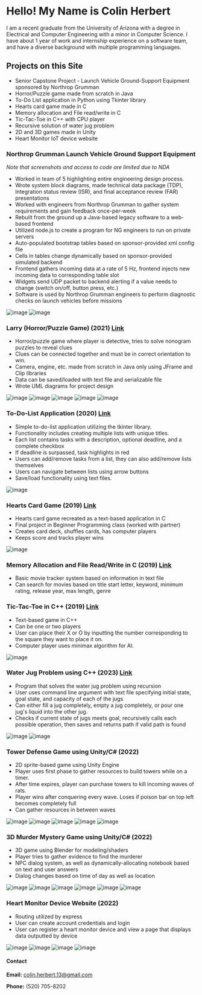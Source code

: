 # Hello! My Name is Colin Herbert

I am a recent graduate from the University of Arizona with a degree in Electrical and Computer Engineering with a minor in Computer Science. I have about 1 year of work and internship experience on a software team, and have a diverse background with multiple programming languages.

## Projects on this Site
- Senior Capstone Project - Launch Vehicle Ground-Support Equipment sponsored by Northrop Grumman
- Horror/Puzzle game made from scratch in Java
- To-Do List application in Python using Tkinter library
- Hearts card game made in C
- Memory allocation and File read/write in C
- Tic-Tac-Toe in C++ with CPU player
- Recursive solution of water jug problem
- 2D and 3D games made in Unity
- Heart Monitor IoT device website

### Northrop Grumman Launch Vehicle Ground Support Equipment
*Note that screenshots and access to code are limited due to NDA*
- Worked in team of 5 highlighting entire engineering design process.
- Wrote system block diagrams, made technical data package (TDP), Integration status review (ISR), and final acceptance review (FAR) presentations
- Worked with engineers from Northrop Grumman to gather system requirements and gain feedback once-per-week
- Rebuilt from the ground up a Java-based legacy software to a web-based frontend
- Utilized node.js to create a program for NG engineers to run on private servers
- Auto-populated bootstrap tables based on sponsor-provided xml config file
- Cells in tables change dynamically based on sponsor-provided simulated backend
- Frontend gathers incoming data at a rate of 5 Hz, frontend injects new incoming data to corresponding table slot
- Widgets send UDP packet to backend alerting if a value needs to change (switch on/off, button press, etc.)
- Software is used by Northrop Grumman engineers to perform diagnostic checks on launch vehicles before missions

![image](https://github.com/colinherbs13/colinherbs13.github.io/assets/89946762/000d10a7-756b-4ff2-8e1b-f3d2472b6213)
![image](https://github.com/colinherbs13/colinherbs13.github.io/assets/89946762/5414966d-43d8-41b9-9137-2422e0e53b82)


### Larry (Horror/Puzzle Game) (2021) [Link](https://github.com/colinherbs13/Larry-Video-Game.git)
- Horror/puzzle game where player is detective, tries to solve nonogram puzzles to reveal clues
- Clues can be connected together and must be in correct orientation to win.
- Camera, engine, etc. made from scratch in Java only using JFrame and Clip libraries
- Data can be saved/loaded with text file and serializable file
- Wrote UML diagrams for project design

![image](https://user-images.githubusercontent.com/89946762/145727921-56191f86-9786-4f2d-8f34-e95d115a17ee.png)
![image](https://user-images.githubusercontent.com/89946762/145727948-8c335524-c238-4b6c-8cb0-91c3a3bdc62f.png)
![image](https://user-images.githubusercontent.com/89946762/145727990-a1a2cd70-7f21-4321-a99e-8878437e4815.png)
![image](https://user-images.githubusercontent.com/89946762/145727961-effe2851-fc04-4760-b324-36332e281f7d.png)
![image](https://user-images.githubusercontent.com/89946762/145728016-56fb0f05-17b6-4869-ba53-c719afabc9a4.png)

### To-Do-List Application (2020) [Link](https://github.com/colinherbs13/To-Do-List-App.git)
- Simple to-do-list application utilizing the tkinter library.
- Functionality includes creating multiple lists with unique titles.
- Each list contains tasks with a description, optional deadline, and a complete checkbox
- If deadline is surpassed, task highlights in red
- Users can add/remove tasks from a list, they can also add/remove lists themselves
- Users can navigate between lists using arrow buttons
- Save/load functionality using text files. 

![image](https://user-images.githubusercontent.com/89946762/145727674-71c93e06-a195-4a12-baff-c70dfc2294e4.png)

### Hearts Card Game (2019) [Link](https://github.com/colinherbs13/Hearts-Card-Game.git)
- Hearts card game recreated as a text-based application in C
- Final project in Beginner Programming class (worked with partner)
- Creates card deck, shuffles cards, has computer players 
- Keeps score and tracks player wins

![image](https://user-images.githubusercontent.com/89946762/145727863-b95b469b-3338-411c-aa6c-b8b1106912e8.png)

### Memory Allocation and File Read/Write in C (2019) [Link](https://github.com/colinherbs13/Movie-Database.git)
- Basic movie tracker system based on information in text file
- Can search for movies based on title start letter, keyword, minimum rating, release year, max length, genre

### Tic-Tac-Toe in C++ (2019) [Link](https://github.com/colinherbs13/Text-Based-Game-Collection.git)
- Text-based game in C++
- Can be one or two players
- User can place their X or O by inputting the number corresponding to the square they want to place it on.
- Computer player uses minimax algorithm for AI.

![image](https://user-images.githubusercontent.com/89946762/145728130-991995b6-e8cc-446f-ae8e-0d9c5b680ba9.png)

### Water Jug Problem using C++ (2023) [Link](https://github.com/colinherbs13/Waterjug-Problem.git)
- Program that solves the water jug problem using recursion
- User uses command line argument with text file specifying initial state, goal state, and capacity of each of the jugs
- Can either fill a jug completely, empty a jug completely, or pour one jug's liquid into the other jug.
- Checks if current state of jugs meets goal, recursively calls each possible operation, then saves and returns path if valid path is found

![image](https://github.com/colinherbs13/colinherbs13.github.io/assets/89946762/11b19f93-e8f9-4b8c-a122-53994266c0c8)
![image](https://github.com/colinherbs13/colinherbs13.github.io/assets/89946762/12b6f716-ae92-41e4-82ea-e981d96a02dc)

### Tower Defense Game using Unity/C# (2022)
- 2D sprite-based game using Unity Engine
- Player uses first phase to gather resources to build towers while on a timer.
- After time expires, player can purchase towers to kill incoming waves of rats.
- Player wins after conquering every wave. Loses if poison bar on top left becomes completely full
- Can gather resources in between waves

![image](https://github.com/colinherbs13/colinherbs13.github.io/assets/89946762/9c713ecc-c1dc-4e49-a425-5ef28cc539c3)
![image](https://github.com/colinherbs13/colinherbs13.github.io/assets/89946762/beb40848-3191-450e-b601-c8045fc68884)
![image](https://github.com/colinherbs13/colinherbs13.github.io/assets/89946762/031e2991-93c3-4ae1-ad54-77e5594402ad)
![image](https://github.com/colinherbs13/colinherbs13.github.io/assets/89946762/c33faa81-19e9-4290-93fa-d6a86d977243)
![image](https://github.com/colinherbs13/colinherbs13.github.io/assets/89946762/a7d1098f-4060-4272-a838-1b2e6ae723dd)

### 3D Murder Mystery Game using Unity/C# (2022)
- 3D game using Blender for modeling/shaders
- Player tries to gather evidence to find the murderer
- NPC dialog system, as well as dynamically-allocating notebook based on text and user answers
- Dialog changes based on time of day as well as location

![image](https://github.com/colinherbs13/colinherbs13.github.io/assets/89946762/7a8d1549-1759-41ae-9352-c68bbe5faf61)
![image](https://github.com/colinherbs13/colinherbs13.github.io/assets/89946762/82a8c72e-11d6-4f4a-9b8e-3fb87a55226a)
![image](https://github.com/colinherbs13/colinherbs13.github.io/assets/89946762/500459aa-f3fc-44a8-af37-2e181c0fd424)
![image](https://github.com/colinherbs13/colinherbs13.github.io/assets/89946762/8ba3f449-cc7f-4e11-a9d2-c0df87c799a6)
![image](https://github.com/colinherbs13/colinherbs13.github.io/assets/89946762/921e4278-6526-4e90-86a2-c8388fa3f3ec)
![image](https://github.com/colinherbs13/colinherbs13.github.io/assets/89946762/2c811699-5121-4a46-a6ac-e4892e73d310)

### Heart Monitor Device Website (2022) 
- Routing utilized by express
- User can create account credentials and login
- User can register a heart monitor device and view a page that displays data outputted by device

![image](https://github.com/colinherbs13/colinherbs13.github.io/assets/89946762/aaed606a-a08d-4d8e-922b-48f25a6addcc)
![image](https://github.com/colinherbs13/colinherbs13.github.io/assets/89946762/290a7ea8-5898-4b91-9727-c34dc714ae21)
![image](https://github.com/colinherbs13/colinherbs13.github.io/assets/89946762/179c3ed9-a5ba-4020-b92c-5e9281db9904)
![image](https://github.com/colinherbs13/colinherbs13.github.io/assets/89946762/5d513a64-0a5a-464c-a7c8-0a106983612f)


#### Contact
**Email:** colin.herbert.13@gmail.com

**Phone:** (520) 705-8202
